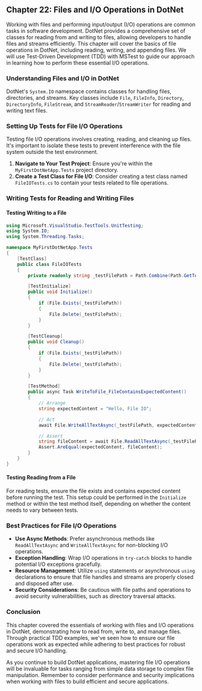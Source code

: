 ## Chapter 22: Files and I/O Operations in DotNet

Working with files and performing input/output (I/O) operations are common tasks in software development. DotNet provides a comprehensive set of classes for reading from and writing to files, allowing developers to handle files and streams efficiently. This chapter will cover the basics of file operations in DotNet, including reading, writing, and appending files. We will use Test-Driven Development (TDD) with MSTest to guide our approach in learning how to perform these essential I/O operations.

### Understanding Files and I/O in DotNet

DotNet's `System.IO` namespace contains classes for handling files, directories, and streams. Key classes include `File`, `FileInfo`, `Directory`, `DirectoryInfo`, `FileStream`, and `StreamReader`/`StreamWriter` for reading and writing text files.

### Setting Up Tests for File I/O Operations

Testing file I/O operations involves creating, reading, and cleaning up files. It's important to isolate these tests to prevent interference with the file system outside the test environment.

1. **Navigate to Your Test Project**: Ensure you're within the `MyFirstDotNetApp.Tests` project directory.
2. **Create a Test Class for File I/O**: Consider creating a test class named `FileIOTests.cs` to contain your tests related to file operations.

### Writing Tests for Reading and Writing Files

#### Testing Writing to a File

```csharp
using Microsoft.VisualStudio.TestTools.UnitTesting;
using System.IO;
using System.Threading.Tasks;

namespace MyFirstDotNetApp.Tests
{
    [TestClass]
    public class FileIOTests
    {
        private readonly string _testFilePath = Path.Combine(Path.GetTempPath(), "testfile.txt");

        [TestInitialize]
        public void Initialize()
        {
            if (File.Exists(_testFilePath))
            {
                File.Delete(_testFilePath);
            }
        }

        [TestCleanup]
        public void Cleanup()
        {
            if (File.Exists(_testFilePath))
            {
                File.Delete(_testFilePath);
            }
        }

        [TestMethod]
        public async Task WriteToFile_FileContainsExpectedContent()
        {
            // Arrange
            string expectedContent = "Hello, File IO";

            // Act
            await File.WriteAllTextAsync(_testFilePath, expectedContent);

            // Assert
            string fileContent = await File.ReadAllTextAsync(_testFilePath);
            Assert.AreEqual(expectedContent, fileContent);
        }
    }
}
```

#### Testing Reading from a File

For reading tests, ensure the file exists and contains expected content before running the test. This setup could be performed in the `Initialize` method or within the test method itself, depending on whether the content needs to vary between tests.

### Best Practices for File I/O Operations

- **Use Async Methods**: Prefer asynchronous methods like `ReadAllTextAsync` and `WriteAllTextAsync` for non-blocking I/O operations.
- **Exception Handling**: Wrap I/O operations in `try-catch` blocks to handle potential I/O exceptions gracefully.
- **Resource Management**: Utilize `using` statements or asynchronous `using` declarations to ensure that file handles and streams are properly closed and disposed after use.
- **Security Considerations**: Be cautious with file paths and operations to avoid security vulnerabilities, such as directory traversal attacks.

### Conclusion

This chapter covered the essentials of working with files and I/O operations in DotNet, demonstrating how to read from, write to, and manage files. Through practical TDD examples, we've seen how to ensure our file operations work as expected while adhering to best practices for robust and secure I/O handling.

As you continue to build DotNet applications, mastering file I/O operations will be invaluable for tasks ranging from simple data storage to complex file manipulation. Remember to consider performance and security implications when working with files to build efficient and secure applications.
